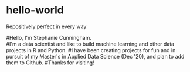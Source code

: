 # hello-world
Repositively perfect in every way

#Hello, I'm Stephanie Cunningham.  
#I'm a data scientist and like to build machine learning and other data projects in R and Python.
#I have been creating projects for fun and in pursuit of my Master's in Applied Data Science (Dec '20), and plan to add them to Github.
#Thanks for visiting!
